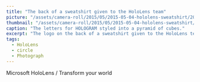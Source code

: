 ```yaml
---
title: "The back of a sweatshirt given to the HoloLens team"
picture: "/assets/camera-roll/2015/05/2015-05-04-hololens-sweatshirt/20150504_225437135_iOS.jpg"
thumbnail: "/assets/camera-roll/2015/05/2015-05-04-hololens-sweatshirt/20150504_225437135_iOS-thumbnail.jpg"
caption: "The letters for HOLOGRAM styled into a pyramid of cubes."
excerpt: "The logo on the back of a sweatshirt given to the HoloLens team."
tags:
  - HoloLens
  - circle
  - Photograph
---
```

Microsoft HoloLens / Transform your world